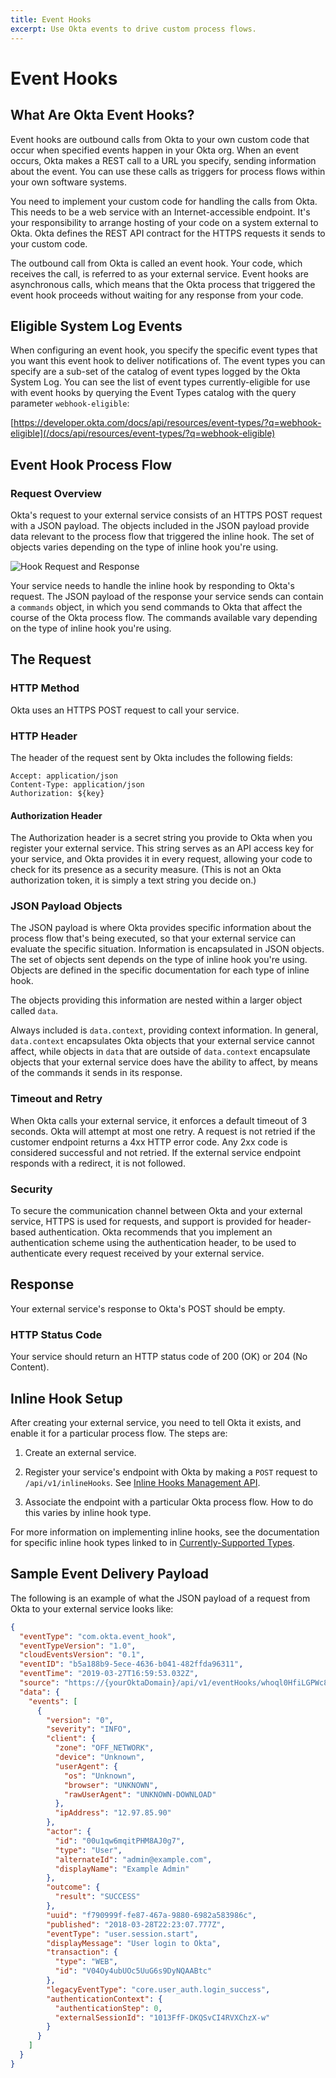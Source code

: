 ```yaml
---
title: Event Hooks
excerpt: Use Okta events to drive custom process flows.
---
```


# Event Hooks

<ApiLifecycle access="ea" />

## What Are Okta Event Hooks?

Event hooks are outbound calls from Okta to your own custom code that occur when specified events happen in your Okta org. When an event occurs, Okta makes a REST call to a URL you specify, sending information about the event. You can use these calls as triggers for process flows within your own software systems.

You need to implement your custom code for handling the calls from Okta. This needs to be a web service with an Internet-accessible endpoint. It's your responsibility to arrange hosting of your code on a system external to Okta. Okta defines the REST API contract for the HTTPS requests it sends to your custom code.

The outbound call from Okta is called an event hook. Your code, which receives the call, is referred to as your external service. Event hooks are asynchronous calls, which means that the Okta process that triggered the event hook proceeds without waiting for any response from your code.

## Eligible System Log Events

When configuring an event hook, you specify the specific event types that you want this event hook to deliver notifications of. The event types you can specify are a sub-set of the catalog of event types logged by the Okta System Log. You can see the list of event types currently-eligible for use with event hooks by querying the Event Types catalog with the query parameter `webhook-eligible`:

[https://developer.okta.com/docs/api/resources/event-types/?q=webhook-eligible](/docs/api/resources/event-types/?q=webhook-eligible)

## Event Hook Process Flow

### Request Overview

Okta's request to your external service consists of an HTTPS POST request with a JSON payload. The objects included in the JSON payload provide data relevant to the process flow that triggered the inline hook. The set of objects varies depending on the type of inline hook you're using.

![Hook Request and Response](/img/hook-request-response.png "Hook Request and Response")

Your service needs to handle the inline hook by responding to Okta's request. The JSON payload of the response your service sends can contain a `commands` object, in which you send commands to Okta that affect the course of the Okta process flow. The commands available vary depending on the type of inline hook you're using.

## The Request

### HTTP Method

Okta uses an HTTPS POST request to call your service.

### HTTP Header

The header of the request sent by Okta includes the following fields:

```http
Accept: application/json
Content-Type: application/json
Authorization: ${key}
```

#### Authorization Header

The Authorization header is a secret string you provide to Okta when you register your external service. This string serves as an API access key for your service, and Okta provides it in every request, allowing your code to check for its presence as a security measure. (This is not an Okta authorization token, it is simply a text string you decide on.)

### JSON Payload Objects

The JSON payload is where Okta provides specific information about the process flow that's being executed, so that your external service can evaluate the specific situation. Information is encapsulated in JSON objects. The set of objects sent depends on the type of inline hook you're using. Objects are defined in the specific documentation for each type of inline hook.

The objects providing this information are nested within a larger object called `data`.

Always included is `data.context`, providing context information. In general, `data.context` encapsulates Okta objects that your external service cannot affect, while objects in `data` that are outside of `data.context` encapsulate objects that your external service does have the ability to affect, by means of the commands it sends in its response.

### Timeout and Retry

When Okta calls your external service, it enforces a default timeout of 3 seconds. Okta will attempt at most one retry. A request is not retried if the customer endpoint returns a 4xx HTTP error code. Any 2xx code is considered successful and not retried. If the external service endpoint responds with a redirect, it is not followed.

### Security

To secure the communication channel between Okta and your external service, HTTPS is used for requests, and support is provided for header-based authentication. Okta recommends that you implement an authentication scheme using the authentication header, to be used to authenticate every request received by your external service.

## Response

Your external service's response to Okta's POST should be empty.

### HTTP Status Code

Your service should return an HTTP status code of 200 (OK) or 204 (No Content).

## Inline Hook Setup

After creating your external service, you need to tell Okta it exists, and enable it for a particular process flow. The steps are:

1. Create an external service.

1. Register your service's endpoint with Okta by making a `POST` request to `/api/v1/inlineHooks`. See [Inline Hooks Management API](/docs/api/resources/inline-hooks).

1. Associate the endpoint with a particular Okta process flow. How to do this varies by inline hook type.

For more information on implementing inline hooks, see the documentation for specific inline hook types linked to in [Currently-Supported Types](#currently-supported-types).

## Sample Event Delivery Payload

The following is an example of what the JSON payload of a request from Okta to your external service looks like:

```json
{
  "eventType": "com.okta.event_hook",
  "eventTypeVersion": "1.0",
  "cloudEventsVersion": "0.1",
  "eventID": "b5a188b9-5ece-4636-b041-482ffda96311",
  "eventTime": "2019-03-27T16:59:53.032Z",
  "source": "https://{yourOktaDomain}/api/v1/eventHooks/whoql0HfiLGPWc8Jx0g3",
  "data": {
    "events": [
      {
        "version": "0",
        "severity": "INFO",
        "client": {
          "zone": "OFF_NETWORK",
          "device": "Unknown",
          "userAgent": {
            "os": "Unknown",
            "browser": "UNKNOWN",
            "rawUserAgent": "UNKNOWN-DOWNLOAD"
          },
          "ipAddress": "12.97.85.90"
        },
        "actor": {
          "id": "00u1qw6mqitPHM8AJ0g7",
          "type": "User",
          "alternateId": "admin@example.com",
          "displayName": "Example Admin"
        },
        "outcome": {
          "result": "SUCCESS"
        },
        "uuid": "f790999f-fe87-467a-9880-6982a583986c",
        "published": "2018-03-28T22:23:07.777Z",
        "eventType": "user.session.start",
        "displayMessage": "User login to Okta",
        "transaction": {
          "type": "WEB",
          "id": "V04Oy4ubUOc5UuG6s9DyNQAABtc"
        },
        "legacyEventType": "core.user_auth.login_success",
        "authenticationContext": {
          "authenticationStep": 0,
          "externalSessionId": "1013FfF-DKQSvCI4RVXChzX-w"
        }
      }
    ]
  }
}
```
